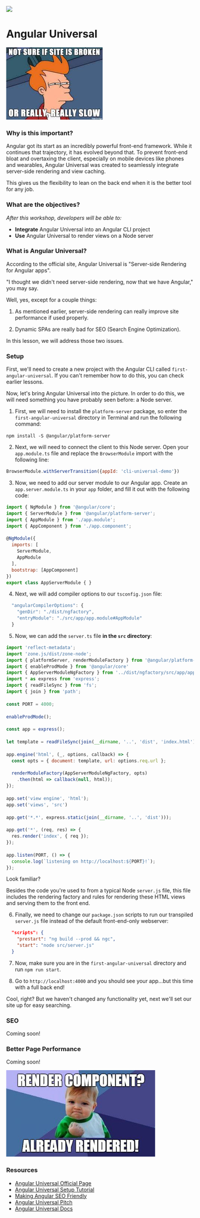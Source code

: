 ![](https://ga-dash.s3.amazonaws.com/production/assets/logo-9f88ae6c9c3871690e33280fcf557f33.png)

# Angular Universal

![](resources/siteBroken.jpeg)

### Why is this important?

Angular got its start as an incredibly powerful front-end framework.  While it continues that trajectory, it has evolved beyond that.  To prevent front-end bloat and overtaxing the client, especially on mobile devices like phones and wearables, Angular Universal was created to seamlessly integrate server-side rendering and view caching.

This gives us the flexibility to lean on the back end when it is the better tool for any job.

### What are the objectives?
*After this workshop, developers will be able to:*

- **Integrate** Angular Universal into an Angular CLI project
- **Use** Angular Universal to render views on a Node server

### What is Angular Universal?

According to the official site, Angular Universal is "Server-side Rendering for Angular apps".

"I thought we didn't need server-side rendering, now that we have Angular," you may say.

Well, yes, except for a couple things:

1. As mentioned earlier, server-side rendering can really improve site performance if used properly.

2. Dynamic SPAs are really bad for SEO (Search Engine Optimization).

In this lesson, we will address those two issues.

### Setup

First, we'll need to create a new project with the Angular CLI called `first-angular-universal`.  If you can't remember how to do this, you can check earlier lessons.

Now, let's bring Angular Universal into the picture.  In order to do this, we will need something you have probably seen before: a Node server.

1. First, we will need to install the `platform-server` package, so enter the `first-angular-universal` directory in Terminal and run the following command:

`npm install -S @angular/platform-server`

2. Next, we will need to connect the client to this Node server.  Open your `app.module.ts` file and replace the `BrowserModule` import with the following line:

```js
BrowserModule.withServerTransition({appId: 'cli-universal-demo'})
```

3. Now, we need to add our server module to our Angular app.  Create an `app.server.module.ts` in your `app` folder, and fill it out with the following code:

```js
import { NgModule } from '@angular/core';
import { ServerModule } from '@angular/platform-server';
import { AppModule } from './app.module';
import { AppComponent } from './app.component';

@NgModule({
  imports: [
    ServerModule,
    AppModule
  ],
  bootstrap: [AppComponent]
})
export class AppServerModule { }
```

4. Next, we will add compiler options to our `tsconfig.json` file:

```js
  "angularCompilerOptions": {
    "genDir": "./dist/ngfactory",
    "entryModule": "./src/app/app.module#AppModule"
  }
```

5. Now, we can add the `server.ts` file **in the `src` directory**:

```js
import 'reflect-metadata';
import 'zone.js/dist/zone-node';
import { platformServer, renderModuleFactory } from '@angular/platform-server'
import { enableProdMode } from '@angular/core'
import { AppServerModuleNgFactory } from '../dist/ngfactory/src/app/app.server.module.ngfactory'
import * as express from 'express';
import { readFileSync } from 'fs';
import { join } from 'path';

const PORT = 4000;

enableProdMode();

const app = express();

let template = readFileSync(join(__dirname, '..', 'dist', 'index.html')).toString();

app.engine('html', (_, options, callback) => {
  const opts = { document: template, url: options.req.url };

  renderModuleFactory(AppServerModuleNgFactory, opts)
    .then(html => callback(null, html));
});

app.set('view engine', 'html');
app.set('views', 'src')

app.get('*.*', express.static(join(__dirname, '..', 'dist')));

app.get('*', (req, res) => {
  res.render('index', { req });
});

app.listen(PORT, () => {
  console.log(`listening on http://localhost:${PORT}!`);
});
```

Look familiar?

Besides the code you're used to from a typical Node `server.js` file, this file includes the rendering factory and rules for rendering these HTML views and serving them to the front end.

6. Finally, we need to change our `package.json` scripts to run our transpiled `server.js` file instead of the default front-end-only webserver:

```json
  "scripts": {
    "prestart": "ng build --prod && ngc",
    "start": "node src/server.js"
  }
```

7. Now, make sure you are in the `first-angular-universal` directory and run `npm run start`.

8. Go to `http://localhost:4000` and you should see your app...but this time with a full back end!

Cool, right?  But we haven't changed any functionality yet, next we'll set our site up for easy searching.

### SEO

Coming soon!

### Better Page Performance

Coming soon!

![](resources/componentRendered.jpg)

### Resources

- [Angular Universal Official Page](https://universal.angular.io/)
- [Angular Universal Setup Tutorial](https://medium.com/@evertonrobertoauler/angular-4-universal-app-with-angular-cli-db8b53bba07d)
- [Making Angular SEO Friendly](https://coursetro.com/posts/code/68/Make-your-Angular-App-SEO-Friendly-(Angular-4-+-Universal))
- [Angular Universal Pitch](http://dev.sebastienlucas.com/universal-angular/)
- [Angular Universal Docs](https://github.com/angular/universal)